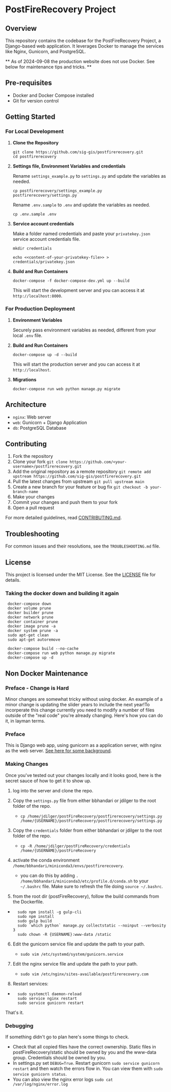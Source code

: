 # PostFireRecovery Project

## Overview

This repository contains the codebase for the PostFireRecovery Project, a Django-based web application. It leverages Docker to manage the services like Nginx, Gunicorn, and PostgreSQL.

** As of 2024-09-08 the production website does not use Docker. See below for maintenance tips and tricks. **

## Pre-requisites

- Docker and Docker Compose installed
- Git for version control

## Getting Started

### For Local Development

1. **Clone the Repository**

    ```
    git clone https://github.com/sig-gis/postfirerecovery.git
    cd postfirerecovery
    ```

2. **Settings file, Environment Variables and credentials**

    Rename `settings_example.py` to `settings.py` and update the variables as needed.

    ```
    cp postfirerecovery/settings_example.py postfirerecovery/settings.py
    ```

    Rename `.env.sample` to `.env` and update the variables as needed.

    ```
    cp .env.sample .env
    ```

3. **Service account credentials**

    Make a folder named credentials and paste your `privatekey.json` service account credentials file.

    ```
    mkdir credentials

    echo <<content-of-your-privatekey-file>> > credentials/privatekey.json
    ```

4. **Build and Run Containers**

    ```
    docker-compose -f docker-compose-dev.yml up --build
    ```

    This will start the development server and you can access it at `http://localhost:8000`.

### For Production Deployment

1. **Environment Variables**

    Securely pass environment variables as needed, different from your local `.env` file.

2. **Build and Run Containers**

    ```
    docker-compose up -d --build
    ```

    This will start the production server and you can access it at `http://localhost`.

3. **Migrations**

    ```
    docker-compose run web python manage.py migrate
    ```

## Architecture

- `nginx`: Web server
- `web`: Gunicorn + Django Application
- `db`: PostgreSQL Database

## Contributing

1. Fork the repository
2. Clone your fork `git clone https://github.com/<your-username>/postfirerecovery.git`
3. Add the original repository as a remote repository `git remote add upstream https://github.com/sig-gis/postfirerecovery.git`
4. Pull the latest changes from upstream `git pull upstream main`
5. Create a new branch for your feature or bug fix `git checkout -b your-branch-name`
6. Make your changes
7. Commit your changes and push them to your fork
8. Open a pull request

For more detailed guidelines, read [CONTRIBUTING.md](CONTRIBUTING.md).

## Troubleshooting

For common issues and their resolutions, see the `TROUBLESHOOTING.md` file.

## License

This project is licensed under the MIT License. See the [LICENSE](LICENSE) file for details.

### Taking the docker down and building it again

```
 docker-compose down
 docker volume prune
 docker builder prune
 docker network prune
 docker container prune
 docker image prune -a
 docker system prune -a
 sudo apt-get clean
 sudo apt-get autoremove

 docker-compose build --no-cache
 docker-compose run web python manage.py migrate
 docker-compose up -d
```

## Non Docker Maintenance

### Preface - Change is Hard
Minor changes are somewhat tricky without using docker. An example of a minor change is updating the slider years to include the next year!To incorperate this change currently you need to modify a number of files outside of the "real code" you're already changing. Here's how you can do it, in layman terms.

### Preface
This is Django web app, using gunicorn as a application server, with nginx as the web server. [See here for some background]("https://realpython.com/django-nginx-gunicorn/#incorporating-nginx).

### Making Changes
Once you've tested out your changes locally and it looks good, here is the secret sauce of how to get it to show up.

1. log into the server and clone the repo.

2. Copy the `settings.py` file from either bbhandari or jdilger to the root folder of the repo. 
    * `cp /home/jdilger/postFireRecovery/postfirerecovery/settings.py /home/{USERNAME}/postFireRecovery/postfirerecovery/settings.py`

3. Copy the `credentials` folder from either bbhandari or jdilger to the root folder of the repo. 
    * `cp -R /home/jdilger/postFireRecovery/credentials /home/{USERNAME}/postFireRecovery`
    
4. activate the conda environment `/home/bbhandari/miniconda3/envs/postfirerecovery`.  
    * you can do this by adding `. /home/bbhandari/miniconda3/etc/profile.d/conda.sh` to your `~/.bashrc` file. Make sure to refresh the file doing `source ~/.bashrc`.

5. from the root dir (postFireRecovery), follow the build commands from the Dockerfile.
* ```
    sudo npm install -g gulp-cli
    sudo npm install
    sudo gulp build
    sudo `which python` manage.py collectstatic --noinput --verbosity 3
    sudo chown -R {USERNAME}:www-data /static
    ```
6. Edit the gunicorn service file and update the path to your path. 
    * `sudo vim /etc/systemd/system/gunicorn.service`
7. Edit the nginx service file and update the path to your path.
    * `sudo vim /etc/nginx/sites-available/postfirerecovery.com`

8. Restart services:
* ```
    sudo systemctl daemon-reload
    sudo service nginx restart
    sudo service gunicorn restart
    ```

That's it. 

### Debugging
If something didn't go to plan here's some things to check.

* Check that all copied files have the correct ownership. Static files in postFireRecovery/static should be owned by you and the www-data group. Credentials should be owned by you.
* In settings.py set `DEBUG=True`. Restart gunicorn `sudo service gunicorn restart` and then watch the errors flow in. You can view them with `sudo service gunicorn status`.
* You can also view the nginx error logs `sudo cat /var/log/nginx/error.log`


